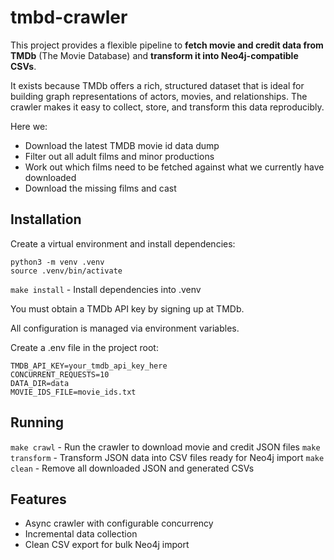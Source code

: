 # tmbd-crawler

This project provides a flexible pipeline to **fetch movie and credit data from TMDb** (The Movie Database) and **transform it into Neo4j-compatible CSVs**.

It exists because TMDb offers a rich, structured dataset that is ideal for building graph representations of actors, movies, and relationships. The crawler makes it easy to collect, store, and transform this data reproducibly.

Here we:
* Download the latest TMDB movie id data dump
* Filter out all adult films and minor productions
* Work out which films need to be fetched against what we currently have downloaded
* Download the missing films and cast

## Installation

Create a virtual environment and install dependencies:

```
python3 -m venv .venv
source .venv/bin/activate
```

`make install` - Install dependencies into .venv

You must obtain a TMDb API key by signing up at TMDb.

All configuration is managed via environment variables.

Create a .env file in the project root:

```
TMDB_API_KEY=your_tmdb_api_key_here
CONCURRENT_REQUESTS=10
DATA_DIR=data
MOVIE_IDS_FILE=movie_ids.txt
```

## Running

`make crawl` - Run the crawler to download movie and credit JSON files
`make transform` - Transform JSON data into CSV files ready for Neo4j import
`make clean` - Remove all downloaded JSON and generated CSVs


## Features

- Async crawler with configurable concurrency
- Incremental data collection
- Clean CSV export for bulk Neo4j import
